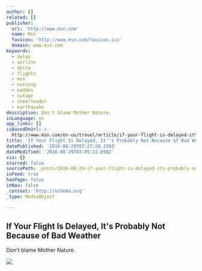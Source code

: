 ```yaml
---
author: []
related: []
publisher:
  url: 'http://www.msn.com'
  name: Msn
  favicon: 'http://www.msn.com/favicon.ico'
  domain: www.msn.com
keywords:
  - delay
  - airline
  - delta
  - flights
  - msn
  - nursing
  - madden
  - outage
  - cheerleader
  - earthquake
description: Don't blame Mother Nature.
inLanguage: en
app_links: []
isBasedOnUrl: >-
  http://www.msn.com/en-us/travel/article/if-your-flight-is-delayed-it%E2%80%99s-probably-not-because-of-bad-weather/ar-BBw181s?li=AA5hNe&ocid=spartanntp
title: 'If Your Flight Is Delayed, It''s Probably Not Because of Bad Weather'
datePublished: '2016-08-29T07:27:28.339Z'
dateModified: '2016-08-29T07:05:22.658Z'
via: {}
starred: false
sourcePath: _posts/2016-08-29-if-your-flight-is-delayed-its-probably-not-because-of-bad.md
inFeed: true
hasPage: false
inNav: false
_context: 'http://schema.org'
_type: MediaObject

---
```

<article style=""><h1>If Your Flight Is Delayed, It's Probably Not Because of Bad Weather</h1><p>Don't blame Mother Nature.</p><img src="http://img-s-msn-com.akamaized.net/tenant/amp/entityid/BBw18PW.img?h=200&amp;w=300&amp;m=6&amp;q=60&amp;o=f&amp;l=f&amp;x=787&amp;y=669" /></article>